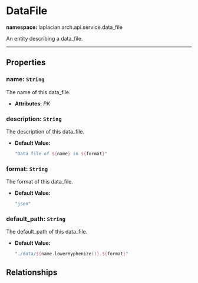 # **DataFile**
**namespace:** laplacian.arch.api.service.data_file

An entity describing a data_file.



---

## Properties

### name: `String`
The name of this data_file.
- **Attributes:** *PK*

### description: `String`
The description of this data_file.
- **Default Value:**
  ```kotlin
  "Data file of ${name} in ${format}"
  ```

### format: `String`
The format of this data_file.
- **Default Value:**
  ```kotlin
  "json"
  ```

### default_path: `String`
The default_path of this data_file.
- **Default Value:**
  ```kotlin
  "./data/${name.lowerHyphenize()}.${format}"
  ```

## Relationships